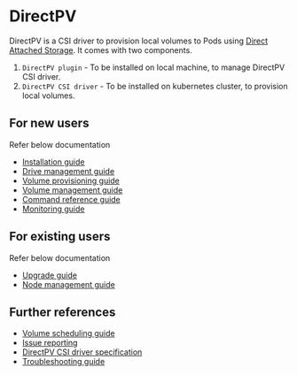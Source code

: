 # DirectPV
DirectPV is a CSI driver to provision local volumes to Pods using [Direct Attached Storage](https://en.wikipedia.org/wiki/Direct-attached_storage). It comes with two components.
1. `DirectPV plugin` - To be installed on local machine, to manage DirectPV CSI driver.
2. `DirectPV CSI driver` - To be installed on kubernetes cluster, to provision local volumes.

## For new users
Refer below documentation
* [Installation guide](./installation.md)
* [Drive management guide](./drive-management.md)
* [Volume provisioning guide](./volume-provisioning.md)
* [Volume management guide](./volume-management.md)
* [Command reference guide](./command-reference.md)
* [Monitoring guide](./monitoring.md)

## For existing users
Refer below documentation
* [Upgrade guide](./upgrade.md)
* [Node management guide](./node-management.md)

## Further references
* [Volume scheduling guide](./volume-scheduling.md)
* [Issue reporting](./issue-reporting.md)
* [DirectPV CSI driver specification](./specification.md)
* [Troubleshooting guide](./troubleshooting.md)
